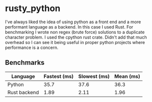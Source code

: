 # rusty_python
I've always liked the idea of using python as a front end and a more performant language as a backend. 
In this case I used Rust. For benchmarking I wrote non regex (brute force) solutions to a duplicate character
problem. I used the cpython rust crate. Didn't add that much overhead so I can see it being useful in proper python 
projects where performance is a concern.

## Benchmarks

| Language     | Fastest (ms) | Slowest (ms) |Mean (ms) | 
| ----------- | ----------- | ------------| -------------|
| Python      | 35.7       |    37.6         |   36.3     |
| Rust backend   | 1.89       |     2.11        |  1.96  |
